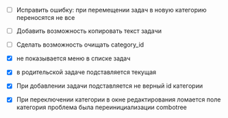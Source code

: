 - [ ] Исправить ошибку: при перемещении задач в новую категорию переносятся не все 
- [ ] Добавить возможность копировать текст задачи
- [ ] Сделать возможность очищать category_id

- [x] не показывается меню в списке задач
- [x] в родительской задаче подставляется текущая
- [x] При добавлении задачи подставляется не верный id категории
- [x] При переключении категории в окне редактирования ломается поле категория
      проблема была переинициализации combotree
